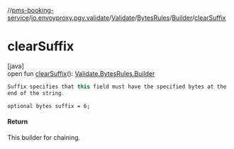//[pms-booking-service](../../../../../index.md)/[io.envoyproxy.pgv.validate](../../../index.md)/[Validate](../../index.md)/[BytesRules](../index.md)/[Builder](index.md)/[clearSuffix](clear-suffix.md)

# clearSuffix

[java]\
open fun [clearSuffix](clear-suffix.md)(): [Validate.BytesRules.Builder](index.md)

```kotlin
Suffix specifies that this field must have the specified bytes at the
end of the string.

```
`optional bytes suffix = 6;`

#### Return

This builder for chaining.